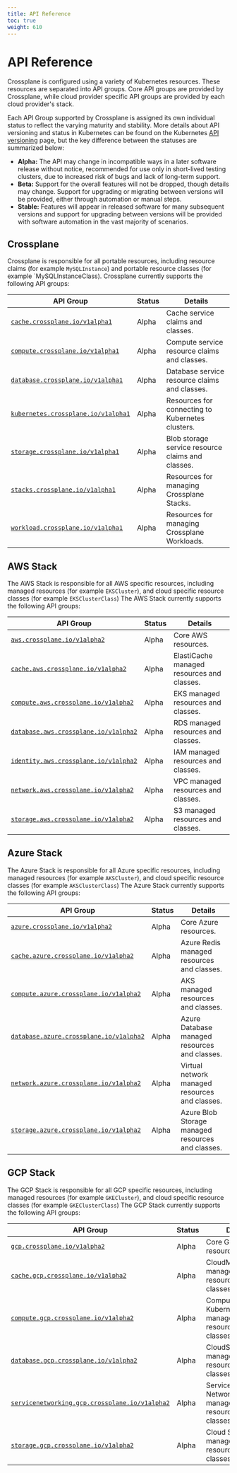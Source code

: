 ```yaml
---
title: API Reference
toc: true
weight: 610
---
```

# API Reference

Crossplane is configured using a variety of Kubernetes resources. These
resources are separated into API groups. Core API groups are provided by
Crossplane, while cloud provider specific API groups are provided by each cloud
provider's stack.

Each API Group supported by Crossplane is assigned its own individual status to
reflect the varying maturity and stability. More details about API versioning
and status in Kubernetes can be found on the Kubernetes [API versioning] page,
but the key difference between the statuses are summarized below:

* **Alpha:** The API may change in incompatible ways in a later software release
  without notice, recommended for use only in short-lived testing clusters, due
  to increased risk of bugs and lack of long-term support.
* **Beta:** Support for the overall features will not be dropped, though details
  may change. Support for upgrading or migrating between versions will be
  provided, either through automation or manual steps.
* **Stable:** Features will appear in released software for many subsequent
  versions and support for upgrading between versions will be provided with
  software automation in the vast majority of scenarios.

## Crossplane

Crossplane is responsible for all portable resources, including resource claims
(for example `MySQLInstance`) and portable resource classes (for example
`MySQLInstanceClass). Crossplane currently supports the following API groups:

API Group | Status | Details
--------  | ------ | -------
[`cache.crossplane.io/v1alpha1`] | Alpha | Cache service claims and classes.
[`compute.crossplane.io/v1alpha1`] | Alpha | Compute service resource claims and classes.
[`database.crossplane.io/v1alpha1`] | Alpha | Database service resource claims and classes.
[`kubernetes.crossplane.io/v1alpha1`] | Alpha | Resources for connecting to Kubernetes clusters.
[`storage.crossplane.io/v1alpha1`] | Alpha | Blob storage service resource claims and classes.
[`stacks.crossplane.io/v1alpha1`] | Alpha | Resources for managing Crossplane Stacks.
[`workload.crossplane.io/v1alpha1`] | Alpha | Resources for managing Crossplane Workloads.

[`cache.crossplane.io/v1alpha1`]: api/crossplaneio/crossplane/cache-crossplane-io-v1alpha1.md
[`compute.crossplane.io/v1alpha1`]: api/crossplaneio/crossplane/compute-crossplane-io-v1alpha1.md
[`database.crossplane.io/v1alpha1`]: api/crossplaneio/crossplane/database-crossplane-io-v1alpha1.md
[`kubernetes.crossplane.io/v1alpha1`]: api/crossplaneio/crossplane/kubernetes-crossplane-io-v1alpha1.md
[`storage.crossplane.io/v1alpha1`]: api/crossplaneio/crossplane/storage-crossplane-io-v1alpha1.md
[`stacks.crossplane.io/v1alpha1`]: api/crossplaneio/crossplane/stacks-crossplane-io-v1alpha1.md
[`workload.crossplane.io/v1alpha1`]: api/crossplaneio/crossplane/workload-crossplane-io-v1alpha1.md

## AWS Stack

The AWS Stack is responsible for all AWS specific resources, including managed
resources (for example `EKSCluster`), and cloud specific resource classes (for
example `EKSClusterClass`) The AWS Stack currently supports the following API
groups:

API Group | Status | Details
--------  | ------ | -------
[`aws.crossplane.io/v1alpha2`] | Alpha | Core AWS resources.
[`cache.aws.crossplane.io/v1alpha2`] | Alpha | ElastiCache managed resources and classes.
[`compute.aws.crossplane.io/v1alpha2`] | Alpha | EKS managed resources and classes.
[`database.aws.crossplane.io/v1alpha2`] | Alpha | RDS managed resources and classes.
[`identity.aws.crossplane.io/v1alpha2`] | Alpha | IAM managed resources and classes.
[`network.aws.crossplane.io/v1alpha2`] | Alpha | VPC managed resources and classes.
[`storage.aws.crossplane.io/v1alpha2`] | Alpha | S3 managed resources and classes.

[`aws.crossplane.io/v1alpha2`]: api/crossplaneio/stack-aws/aws-crossplane-io-v1alpha2.md
[`cache.aws.crossplane.io/v1alpha2`]: api/crossplaneio/stack-aws/cache-aws-crossplane-io-v1alpha2.md
[`compute.aws.crossplane.io/v1alpha2`]: api/crossplaneio/stack-aws/compute-aws-crossplane-io-v1alpha2.md
[`database.aws.crossplane.io/v1alpha2`]: api/crossplaneio/stack-aws/database-aws-crossplane-io-v1alpha2.md
[`identity.aws.crossplane.io/v1alpha2`]: api/crossplaneio/stack-aws/identity-aws-crossplane-io-v1alpha2.md
[`network.aws.crossplane.io/v1alpha2`]: api/crossplaneio/stack-aws/network-aws-crossplane-io-v1alpha2.md
[`storage.aws.crossplane.io/v1alpha2`]: api/crossplaneio/stack-aws/storage-aws-crossplane-io-v1alpha2.md

## Azure Stack

The Azure Stack is responsible for all Azure specific resources, including
managed resources (for example `AKSCluster`), and cloud specific resource
classes (for example `AKSClusterClass`) The Azure Stack currently supports the
following API groups:

API Group | Status | Details
--------  | ------ | -------
[`azure.crossplane.io/v1alpha2`] | Alpha | Core Azure resources.
[`cache.azure.crossplane.io/v1alpha2`] | Alpha | Azure Redis managed resources and classes.
[`compute.azure.crossplane.io/v1alpha2`] | Alpha | AKS managed resources and classes.
[`database.azure.crossplane.io/v1alpha2`] | Alpha | Azure Database managed resources and classes.
[`network.azure.crossplane.io/v1alpha2`] | Alpha | Virtual network managed resources and classes.
[`storage.azure.crossplane.io/v1alpha2`] | Alpha | Azure Blob Storage managed resources and classes.

[`azure.crossplane.io/v1alpha2`]: api/crossplaneio/stack-azure/azure-crossplane-io-v1alpha2.md
[`cache.azure.crossplane.io/v1alpha2`]: api/crossplaneio/stack-azure/cache-azure-crossplane-io-v1alpha2.md
[`compute.azure.crossplane.io/v1alpha2`]: api/crossplaneio/stack-azure/compute-azure-crossplane-io-v1alpha2.md
[`database.azure.crossplane.io/v1alpha2`]: api/crossplaneio/stack-azure/database-azure-crossplane-io-v1alpha2.md
[`network.azure.crossplane.io/v1alpha2`]: api/crossplaneio/stack-azure/network-azure-crossplane-io-v1alpha2.md
[`storage.azure.crossplane.io/v1alpha2`]: api/crossplaneio/stack-azure/storage-azure-crossplane-io-v1alpha2.md

## GCP Stack

The GCP Stack is responsible for all GCP specific resources, including managed
resources (for example `GKECluster`), and cloud specific resource classes (for
example `GKEClusterClass`) The GCP Stack currently supports the following API
groups:

API Group | Status | Details
--------  | ------ | -------
[`gcp.crossplane.io/v1alpha2`] | Alpha | Core GCP resources.
[`cache.gcp.crossplane.io/v1alpha2`] | Alpha | CloudMemorystore managed resources and classes.
[`compute.gcp.crossplane.io/v1alpha2`] | Alpha | Compute and Kubernetes Engine managed resources and classes.
[`database.gcp.crossplane.io/v1alpha2`] | Alpha | CloudSQL managed resources and classes.
[`servicenetworking.gcp.crossplane.io/v1alpha2`] | Alpha | Service Networking managed resources and classes.
[`storage.gcp.crossplane.io/v1alpha2`] | Alpha | Cloud Storage managed resources and classes.

[`gcp.crossplane.io/v1alpha2`]: api/crossplaneio/stack-gcp/gcp-crossplane-io-v1alpha2.md
[`cache.gcp.crossplane.io/v1alpha2`]: api/crossplaneio/stack-gcp/cache-gcp-crossplane-io-v1alpha2.md
[`compute.gcp.crossplane.io/v1alpha2`]: api/crossplaneio/stack-gcp/compute-gcp-crossplane-io-v1alpha2.md
[`database.gcp.crossplane.io/v1alpha2`]: api/crossplaneio/stack-gcp/database-gcp-crossplane-io-v1alpha2.md
[`servicenetworking.gcp.crossplane.io/v1alpha2`]: api/crossplaneio/stack-gcp/servicenetworking-gcp-crossplane-io-v1alpha2.md
[`storage.gcp.crossplane.io/v1alpha2`]: api/crossplaneio/stack-gcp/storage-gcp-crossplane-io-v1alpha2.md

[API Versioning]: https://kubernetes.io/docs/concepts/overview/kubernetes-api/#api-versioning
